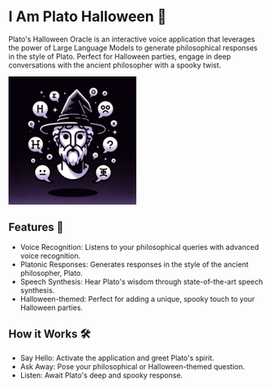 # I Am Plato Halloween 🎃

Plato's Halloween Oracle is an interactive voice application that leverages the power of Large Language Models to generate philosophical responses in the style of Plato. Perfect for Halloween parties, engage in deep conversations with the ancient philosopher with a spooky twist.

<img src="/PlatoHalloween.webp" width="50%" height="50%">

## Features 🌟

- Voice Recognition: Listens to your philosophical queries with advanced voice recognition.
- Platonic Responses: Generates responses in the style of the ancient philosopher, Plato.
- Speech Synthesis: Hear Plato's wisdom through state-of-the-art speech synthesis.
- Halloween-themed: Perfect for adding a unique, spooky touch to your Halloween parties.

## How it Works 🛠️

- Say Hello: Activate the application and greet Plato's spirit.
- Ask Away: Pose your philosophical or Halloween-themed question.
- Listen: Await Plato's deep and spooky response.
